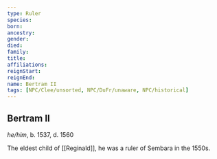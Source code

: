 ```yaml
---
type: Ruler
species:
born:
ancestry:
gender:
died:
family:
title:
affiliations:
reignStart:
reignEnd:
name: Bertram II
tags: [NPC/Clee/unsorted, NPC/DuFr/unaware, NPC/historical]
---
```

## Bertram II
*he/him*, b. 1537, d. 1560

The eldest child of [[Reginald]], he was a ruler of Sembara in the 1550s. 
